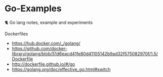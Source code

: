 # Go-Examples
:cat2: Go lang notes, example and experiments

Dockerfiles
- https://hub.docker.com/_/golang/
- https://github.com/docker-library/golang/blob/51d6eacd41fe80d41105142b9ad32f575082970f/1.5/Dockerfile
- http://dockerfile.github.io/#/go
- https://golang.org/doc/effective_go.html#switch
